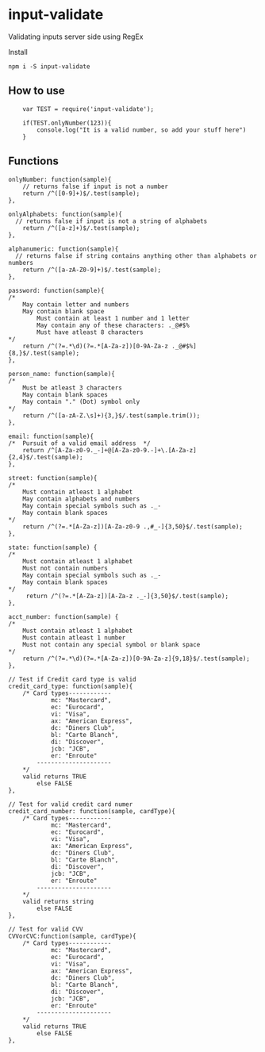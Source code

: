 # input-validate

Validating inputs server side using RegEx

Install 

`npm i -S input-validate`

## How to use

      	var TEST = require('input-validate');
      
      	if(TEST.onlyNumber(123)){
        	console.log("It is a valid number, so add your stuff here")
      	}

## Functions

	onlyNumber: function(sample){
	    // returns false if input is not a number 
	    return /^([0-9]+)$/.test(sample);
	},

	onlyAlphabets: function(sample){
	  // returns false if input is not a string of alphabets
	    return /^([a-z]+)$/.test(sample);
	},

	alphanumeric: function(sample){
	  // returns false if string contains anything other than alphabets or numbers
	    return /^([a-zA-Z0-9]+)$/.test(sample);
	},

	password: function(sample){
	/*
	    May contain letter and numbers
	    May contain blank space
	        Must contain at least 1 number and 1 letter
	        May contain any of these characters: ._@#$%
	        Must have atleast 8 characters
	*/
	    return /^(?=.*\d)(?=.*[A-Za-z])[0-9A-Za-z ._@#$%]{8,}$/.test(sample);
	},

	person_name: function(sample){
	/*
	    Must be atleast 3 characters
	    May contain blank spaces
	    May contain "." (Dot) symbol only
	*/
	    return /^([a-zA-Z.\s]+){3,}$/.test(sample.trim());
	},

	email: function(sample){
	/*  Pursuit of a valid email address  */
	    return /^[A-Za-z0-9._-]+@[A-Za-z0-9.-]+\.[A-Za-z]{2,4}$/.test(sample);
	},

	street: function(sample){
	/* 
	    Must contain atleast 1 alphabet
	    May contain alphabets and numbers 
	    May contain special symbols such as ._-
	    May contain blank spaces
	*/
	    return /^(?=.*[A-Za-z])[A-Za-z0-9 .,#_-]{3,50}$/.test(sample);
	},

	state: function(sample) {
	/* 
	    Must contain atleast 1 alphabet
	    Must not contain numbers 
	    May contain special symbols such as ._-
	    May contain blank spaces
	*/
	     return /^(?=.*[A-Za-z])[A-Za-z ._-]{3,50}$/.test(sample);
	},

	acct_number: function(sample) {
	/* 
	    Must contain atleast 1 alphabet
	    Must contain atleast 1 number
	    Must not contain any special symbol or blank space
	*/
	    return /^(?=.*\d)(?=.*[A-Za-z])[0-9A-Za-z]{9,18}$/.test(sample);
	},

	// Test if Credit card type is valid 
	credit_card_type: function(sample){
	    /* Card types------------
	            mc: "Mastercard",
	            ec: "Eurocard",
	            vi: "Visa",
	            ax: "American Express",
	            dc: "Diners Club",
	            bl: "Carte Blanch",
	            di: "Discover",
	            jcb: "JCB",
	            er: "Enroute"
	        ---------------------
		*/
		valid returns TRUE
			else FALSE
	},

	// Test for valid credit card numer
	credit_card_number: function(sample, cardType){
	    /* Card types------------
	            mc: "Mastercard",
	            ec: "Eurocard",
	            vi: "Visa",
	            ax: "American Express",
	            dc: "Diners Club",
	            bl: "Carte Blanch",
	            di: "Discover",
	            jcb: "JCB",
	            er: "Enroute"
	        ---------------------
		*/
		valid returns string
			else FALSE
	},

	// Test for valid CVV
	CVVorCVC:function(sample, cardType){
		/* Card types------------
	            mc: "Mastercard",
	            ec: "Eurocard",
	            vi: "Visa",
	            ax: "American Express",
	            dc: "Diners Club",
	            bl: "Carte Blanch",
	            di: "Discover",
	            jcb: "JCB",
	            er: "Enroute"
	        ---------------------
		*/
		valid returns TRUE
			else FALSE
	},

